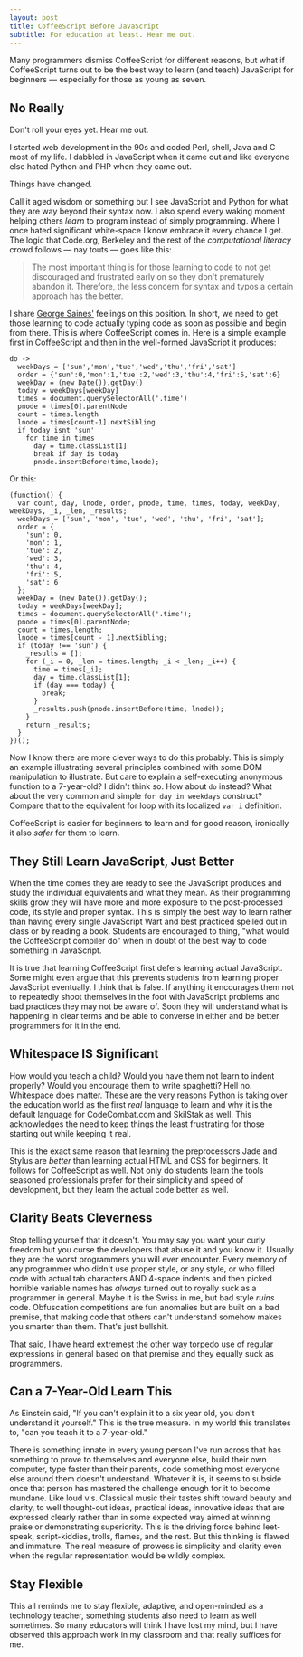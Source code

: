 ```yaml
---
layout: post
title: CoffeeScript Before JavaScript
subtitle: For education at least. Hear me out.
---
```


Many programmers dismiss CoffeeScript for different reasons, but
what if CoffeeScript turns out to be the best way to learn (and
teach) JavaScript for beginners &mdash; especially for those as
young as seven.

## No Really

Don't roll your eyes yet. Hear me out. 

I started web development in the 90s and coded Perl, shell, Java
and C most of my life. I dabbled in JavaScript when it came out and
like everyone else hated Python and PHP when they came out.

Things have changed.

Call it aged wisdom or something but I see JavaScript and Python
for what they are way beyond their syntax now. I also spend every
waking moment helping others *learn* to program instead of simply
programming. Where I once hated significant white-space I know
embrace it every chance I get. The logic that Code.org, Berkeley and the
rest of the *computational literacy* crowd follows
&mdash; nay touts &mdash; goes like this:

> The most important thing is for those learning to code to not get
> discouraged and frustrated early on so they don't prematurely abandon
> it. Therefore, the less concern for syntax and typos a certain
> approach has the better.

I share [George Saines'](http://blog.codecombat.com/3-reasons-why-computational-literacy-is-ruining-coding-education)
feelings on this position. In short, we need to get those learning
to code actually typing code as soon as possible and begin from
there. This is where CoffeeScript comes in. Here is a simple example
first in CoffeeScript and then in the well-formed JavaScript it
produces:

```
do -> 
  weekDays = ['sun','mon','tue','wed','thu','fri','sat']
  order = {'sun':0,'mon':1,'tue':2,'wed':3,'thu':4,'fri':5,'sat':6}
  weekDay = (new Date()).getDay()
  today = weekDays[weekDay]
  times = document.querySelectorAll('.time')
  pnode = times[0].parentNode
  count = times.length
  lnode = times[count-1].nextSibling
  if today isnt 'sun'
    for time in times
      day = time.classList[1]
      break if day is today
      pnode.insertBefore(time,lnode);
```

Or this:

```
(function() {
  var count, day, lnode, order, pnode, time, times, today, weekDay, weekDays, _i, _len, _results;
  weekDays = ['sun', 'mon', 'tue', 'wed', 'thu', 'fri', 'sat'];
  order = {
    'sun': 0,
    'mon': 1,
    'tue': 2,
    'wed': 3,
    'thu': 4,
    'fri': 5,
    'sat': 6
  };
  weekDay = (new Date()).getDay();
  today = weekDays[weekDay];
  times = document.querySelectorAll('.time');
  pnode = times[0].parentNode;
  count = times.length;
  lnode = times[count - 1].nextSibling;
  if (today !== 'sun') {
    _results = [];
    for (_i = 0, _len = times.length; _i < _len; _i++) {
      time = times[_i];
      day = time.classList[1];
      if (day === today) {
        break;
      }
      _results.push(pnode.insertBefore(time, lnode));
    }
    return _results;
  }
})();
```

Now I know there are more clever ways to do this probably. This is
simply an example illustrating several principles combined with
some DOM manipulation to illustrate. But care to explain a
self-executing anonymous function to a 7-year-old?  I didn't think
so. How about `do` instead?  What about the very common and simple
`for day in weekdays` construct?  Compare that to the equivalent
for loop with its localized `var i` definition.

CoffeeScript is easier for beginners to learn and for good reason,
ironically it also *safer* for them to learn. 

## They Still Learn JavaScript, Just Better

When the time comes they are ready to see the JavaScript produces
and study the individual equivalents and what they mean. As their
programming skills grow they will have more and more exposure to
the post-processed code, its style and proper syntax. This is simply
the best way to learn rather than having every single JavaScript
Wart and best practiced spelled out in class or by reading a book.
Students are encouraged to thing, "what would the CoffeeScript
compiler do" when in doubt of the best way to code something in
JavaScript.

It is true that learning CoffeeScript first defers learning actual
JavaScript. Some might even argue that this prevents students from
learning proper JavaScript eventually. I think that is false. If
anything it encourages them not to repeatedly shoot themselves in
the foot with JavaScript problems and bad practices they may not
be aware of.  Soon they will understand what is happening in clear
terms and be able to converse in either and be better programmers
for it in the end.

## Whitespace IS Significant

How would you teach a child? Would you have them not learn to indent
properly? Would you encourage them to write spaghetti? Hell no.
Whitespace does matter. These are the very reasons Python is taking
over the education world as the first *real* language to learn and
why it is the default language for CodeCombat.com and SkilStak as
well. This acknowledges the need to keep things the least frustrating
for those starting out while keeping it real. 

This is the exact same reason that learning the preprocessors Jade
and Stylus are *better* than learning actual HTML and CSS for
beginners. It follows for CoffeeScript as well. Not only do students
learn the tools seasoned professionals prefer for their simplicity
and speed of development, but they learn the actual code better as
well.

## Clarity Beats Cleverness

Stop telling yourself that it doesn't. You may say you want your curly
freedom but you curse the developers that abuse it and you know it.
Usually they are the worst programmers you will ever encounter.
Every memory of any programmer who didn't use proper style, or any
style, or who filled code with actual tab characters AND 4-space
indents and then picked horrible variable names has *always* turned
out to royally suck as a programmer in general. Maybe it is the
Swiss in me, but bad style *ruins* code. Obfuscation competitions
are fun anomalies but are built on a bad premise, that making code
that others can't understand somehow makes you smarter than them.
That's just bullshit.

That said, I have heard extremest the other way torpedo use of regular
expressions in general based on that premise and they equally suck as
programmers.

## Can a 7-Year-Old Learn This

As Einstein said, "If you can't explain it to a six year old, you don't
understand it yourself." This is the true measure. In my world this translates to, "can you teach it
to a 7-year-old."

There is something innate in every young person I've run across that has
something to prove to themselves and everyone else, build their own
computer, type faster than their parents, code something most everyone else
around them doesn't understand. Whatever it is, it seems to subside once
that person has mastered the challenge enough for it to become mundane. Like
loud v.s. Classical music their tastes shift toward beauty and clarity, to
well thought-out ideas, practical ideas, innovative ideas that are expressed
clearly rather than in some expected way aimed at winning praise or
demonstrating superiority. This is the driving force behind leet-speak,
script-kiddies, trolls, flames, and the rest. But this thinking is flawed
and immature. The real measure of prowess is simplicity and clarity even
when the regular representation would be wildly complex.

## Stay Flexible

This all reminds me to stay flexible, adaptive, and open-minded as
a technology teacher, something students also need to learn as well
sometimes. So many educators will think I have lost my mind, but I have
observed this approach work in my classroom and that really suffices for me.
